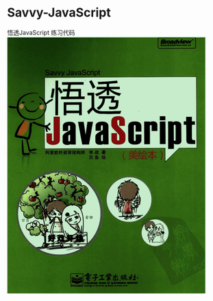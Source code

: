 # Savvy-JavaScript
悟透JavaScript 练习代码
![image](https://github.com/gxianch/Savvy-JavaScript/blob/master/cover.png)
